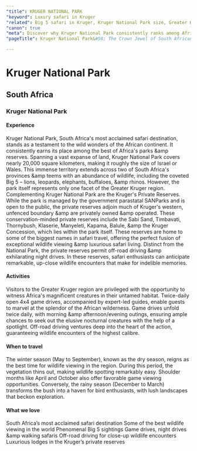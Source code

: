 ```yaml
---
"title": KRUGER NATIONAL PARK
"keyword": Luxury safari in Kruger
"related": Big 5 safari in Kruger, Kruger National Park size, Greater Kruger Private Reserves, Sabi Sand Private Game Reserve, Timbavati Private Nature Reserve, Luxury safari in Kruger, Off-road driving in private reserves, Night drives in Kruger Private Reserves, Expert-led guided nature walks, Best time for wildlife viewing in Kruger
"canon": true
"meta": Discover why Kruger National Park consistently ranks among Africa's best safari destinations. Explore its vast size, the luxury of private reserves, and the incredible Big 5 safaris. Learn about the best time for wildlife viewing and exciting safari activities.
"pageTitle": Kruger National Park&#58; The Crown Jewel of South African Safaris

---
```


# Kruger National Park
## South Africa
### Kruger National Park

#### Experience
Kruger National Park, South Africa's most acclaimed safari destination, stands as a testament to the wild wonders of the African continent. It consistently earns its place among the best of Africa's parks &amp reserves.
Spanning a vast expanse of land, Kruger National Park covers nearly 20,000 square kilometers, making it roughly the size of Israel or Wales. This immense territory extends across two of South Africa's provinces &amp teems with an abundance of wildlife, including the coveted Big 5 – lions, leopards, elephants, buffaloes, &amp rhinos.
However, the park itself represents only one facet of the Greater Kruger region. Complementing Kruger National Park are the Kruger's Private Reserves. While the park is managed by the government parastatal SANParks and is open to the public, the private reserves adjoin much of Kruger's western, unfenced boundary &amp are privately owned &amp operated.
These conservation-minded private reserves include the Sabi Sand, Timbavati, Thornybush, Klaserie, Manyeleti, Kapama, Balule, &amp the Kruger Concession, which lies within the park itself. These reserves are home to some of the biggest names in safari travel, offering the perfect fusion of exceptional wildlife viewing &amp luxurious safari living.
Distinct from the National Park, the private reserves permit off-road driving &amp exhilarating night drives. In these reserves, safari enthusiasts can anticipate remarkable, up-close wildlife encounters that make for indelible memories.

#### Activities
Visitors to the Greater Kruger region are privileged with the opportunity to witness Africa's magnificent creatures in their untamed habitat. Twice-daily open 4x4 game drives, accompanied by expert-led guides, enable guests to marvel at the splendor of the African wilderness.
Game drives unfold twice daily, with morning &amp afternoon/evening outings, ensuring ample chances to seek out the elusive nocturnal creatures with the help of a spotlight. Off-road driving ventures deep into the heart of the action, guaranteeing wildlife encounters of the highest calibre.

#### When to travel
The winter season (May to September), known as the dry season, reigns as the best time for wildlife viewing in the region. During this period, the vegetation thins out, making wildlife spotting remarkably easy.
Shoulder months like April and October also offer favorable game viewing opportunities. Conversely, the rainy season (December to March) transforms the bush into a haven for bird enthusiasts, with lush landscapes that beckon exploration.


#### What we love
South Africa’s most acclaimed safari destination
Some of the best wildlife viewing in the world
Phenomenal Big 5 sightings
Game drives, night drives &amp walking safaris
Off-road driving for close-up wildlife encounters
Luxurious lodges in the Kruger’s private reserves